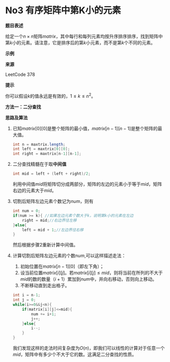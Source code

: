 # No3 有序矩阵中第K小的元素

**题目表述**

给定一个$n \times n$矩阵$matrix$，其中每行和每列元素均按升序排序排序，找到矩阵中第$k$小的元素。请注意，它是排序后的第$k$小元素，而不是第$k$个不同的元素。

**示例**

**来源**

LeetCode 378

**提示**

你可以假设$k$的值永远是有效的，$1 \le k \le n^2$。

**方法一：二分查找**

**思路及算法**

1. 已知$matrix[0][0]$是整个矩阵的最小值，$matrix[n-1][n-1]$是整个矩阵的最大值。

   ~~~java
   int n = maxtrix.length;
   int left = maxtrix[0][0];
   int right = maxtrix[n-1][n-1];
   ~~~

2. 二分查找精髓在于取**中间值**

   ~~~java
   int mid = left + (left + right)/2;
   ~~~

   利用中间值$mid$将矩阵切分成两部分，矩阵的左边的元素小于等于$mid$，矩阵右边的元素大于$mid$。

3. 切割后矩阵左边元素个数记为$num$，则有

   ~~~java
   int num = 0;
   if(num >= k){ //如果左边元素个数大于k，说明第k小的元素在左边
       right = mid;//右边界往左移
   }else{
       left = mid + 1;//左边界往右移
   }
   ~~~

   然后根据步骤2重新计算中间值。

4. 计算切割后矩阵左边元素的个数$num$,可以这样描述走法：

   1. 初始位置在$matrix[n-1][0]$（即左下角）；
   2. 设当前位置$matrix[i][j]$。若$matrix[i][j] \le mid$，则将当前在所列的不大于$mid$的数的数量（$i+1$）累加到$num$中，并向右移动，否则向上移动。
   3. 不断移动直到走出格子。

   ~~~java
   int i = n-1;
   int j = 0;
   while(i>=0&&j<n){
       if(matrix[i][j]<=mid){
           num += i+1;
           j++;
       }else{
           i--;
       }
   }
   ~~~

   

   我们发现这样的走法时间复杂度为$O(n)$，即我们可以线性的计算对于任意一个$mid$，矩阵中有多少个不大于它的数。这满足二分查找的性质。

   